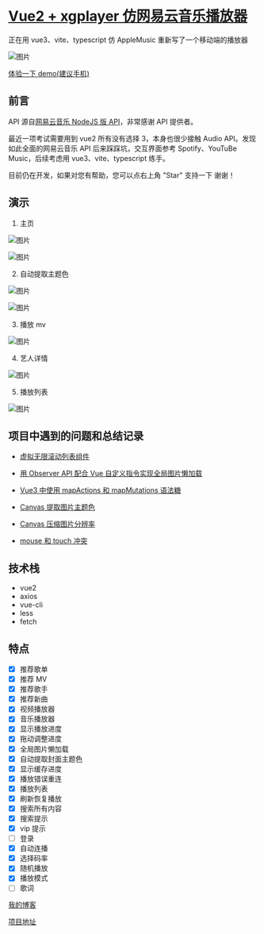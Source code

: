 # [Vue2 + xgplayer 仿网易云音乐播放器](https://demo.zusheng.club/cloud_music/#/)

正在用 vue3、vite、typescript 仿 AppleMusic 重新写了一个移动端的播放器

![图片](http://cdn.zusheng.club/screenshots/blog/vite-music.gif)

[体验一下 demo(建议手机)](https://demo.zusheng.club/music)

## 前言

API 源自[网易云音乐 NodeJS 版 API](http://github.com/Binaryify/NeteaseCloudMusicApi)，非常感谢 API 提供者。

最近一项考试需要用到 vue2 所有没有选择 3，本身也很少接触 Audio API。发现如此全面的网易云音乐 API 后来踩踩坑，交互界面参考 Spotify、YouTuBe Music，后续考虑用 vue3、vite、typescript 练手。

目前仍在开发，如果对您有帮助，您可以点右上角 "Star" 支持一下 谢谢！

## 演示

1. 主页

![图片](http://cdn.zusheng.club/screenshots/cloud-music/01.png)

![图片](http://cdn.zusheng.club/screenshots/cloud-music/02.png)

2. 自动提取主题色

![图片](http://cdn.zusheng.club/screenshots/cloud-music/gif_02.gif)

![图片](http://cdn.zusheng.club/screenshots/cloud-music/03.png)

3. 播放 mv

![图片](http://cdn.zusheng.club/screenshots/cloud-music/07.png)

4. 艺人详情

![图片](http://cdn.zusheng.club/screenshots/cloud-music/gif_01.gif)

5. 播放列表

![图片](http://cdn.zusheng.club/screenshots/cloud-music/05.png)

## 项目中遇到的问题和总结记录

- [虚拟无限滚动列表组件](https://blog.zusheng.club/Blog/Detail?_id=6257ca3adccd7d03d37e93ad)

- [用 Observer API 配合 Vue 自定义指令实现全局图片懒加载](https://blog.zusheng.club/Blog/Detail?_id=6261568ddccd7d03d37e93af)

- [Vue3 中使用 mapActions 和 mapMutations 语法糖](https://blog.zusheng.club/Blog/Detail?_id=6261568ddccd7d03d37e93af)

- [Canvas 提取图片主题色](https://blog.zusheng.club/Blog/Detail?_id=6261568ddccd7d03d37e93af)

- [Canvas 压缩图片分辨率](https://blog.zusheng.club/Blog/Detail?_id=6261568ddccd7d03d37e93af)

- [mouse 和 touch 冲突](https://blog.zusheng.club/Blog/Detail?_id=6261568ddccd7d03d37e93af)

## 技术栈

- vue2
- axios
- vue-cli
- less
- fetch

## 特点

- [x] 推荐歌单
- [x] 推荐 MV
- [x] 推荐歌手
- [x] 推荐新曲
- [x] 视频播放器
- [x] 音乐播放器
- [x] 显示播放进度
- [x] 拖动调整进度
- [x] 全局图片懒加载
- [x] 自动提取封面主题色
- [x] 显示缓存进度
- [x] 播放错误重连
- [x] 播放列表
- [x] 刷新恢复播放
- [x] 搜索所有内容
- [x] 搜索提示
- [x] vip 提示
- [ ] 登录
- [x] 自动连播
- [x] 选择码率
- [x] 随机播放
- [x] 播放模式
- [ ] 歌词

[我的博客](https://blog.zusheng.club)

[项目地址](https://demo.zusheng.club/cloud_music/#/)
